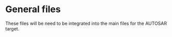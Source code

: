 # General files

These files will be need to be integrated into the main files for the AUTOSAR target.
